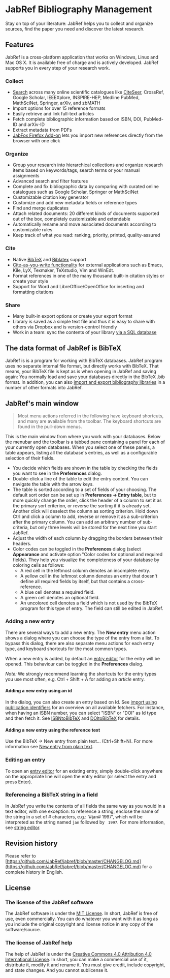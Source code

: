 # JabRef Bibliography Management

Stay on top of your literature: JabRef helps you to collect and organize sources, find the paper you need and discover the latest research. 

## Features

JabRef is a cross-platform application that works on Windows, Linux and Mac OS X. It is available free of charge and is actively developed.
JabRef supports you in every step of your research work.

### Collect

- [Search](import-using-online-bibliographic-database/README.md) across many online scientific catalogues like [CiteSeer](import-using-online-bibliographic-database/citeseer.md), CrossRef, Google Scholar, IEEEXplore, INSPIRE-HEP, Medline PubMed, MathSciNet, Springer, arXiv, and zbMATH
- Import options for over 15 reference formats
- Easily retrieve and link full-text articles
- Fetch complete bibliographic information based on ISBN, DOI, PubMed-ID and arXiv-ID
- Extract metadata from PDFs
- [JabFox Firefox Add-on](https://addons.mozilla.org/en-US/firefox/addon/jabfox/) lets you import new references directly from the browser with one click

### Organize

- Group your research into hierarchical collections and organize research items based on keywords/tags, search terms or your manual assignments
- Advanced search and filter features
- Complete and fix bibliographic data by comparing with curated online catalogues such as Google Scholar, Springer or MathSciNet
- Customizable citation key generator
- Customize and add new metadata fields or reference types
- Find and merge duplicates
- Attach related documents: 20 different kinds of documents supported out of the box, completely customizable and extendable
- Automatically rename and move associated documents according to customizable rules
- Keep track of what you read: ranking, priority, printed, quality-assured

### Cite

- Native [BibTeX] and [Biblatex] support
- [Cite-as-you-write functionality](import-export/pushtoapplications.md) for external applications such as Emacs, Kile, LyX, Texmaker, TeXstudio, Vim and WinEdt.
- Format references in one of the many thousand built-in citation styles or create your style
- Support for Word and LibreOffice/OpenOffice for inserting and formatting citations

### Share

- Many built-in export options or create your export format
- Library is saved as a simple text file and thus it is easy to share with others via Dropbox and is version-control friendly
- Work in a team: sync the contents of your library [via a SQL database](collaborative-work/sqldatabase.md)

## The data format of JabRef is BibTeX

JabRef is is a program for working with BibTeX databases.
JabRef program uses no separate internal file format, but directly works with BibTeX.
That means, your BibTeX file is kept as is when opening in JabRef and saving again:
You normally load and save your databases directly in the BibTeX .bib format.
In addition, you can also [import and export bibliography libraries](import-export/README.md) in a number of other formats into JabRef.

## JabRef's main window

> Most menu actions referred in the following have keyboard shortcuts, and many are available from the toolbar. The keyboard shortcuts are found in the pull-down menus.

This is the main window from where you work with your databases. Below the menubar and the toolbar is a tabbed pane containing a panel for each of your currently open databases. When you select one of these panels, a table appears, listing all the database's entries, as well as a configurable selection of their fields.

* You decide which fields are shown in the table by checking the fields you want to see in the **Preferences** dialog.
* Double-click a line of the table to edit the entry content. You can navigate the table with the arrow keys.
* The table is sorted according to a set of fields of your choosing. The default sort order can be set up in **Preferences → Entry table**, but to more quickly change the order, click the header of a column to set it as the primary sort criterion, or reverse the sorting if it is already set. Another click will deselect the column as sorting criterion. Hold down Ctrl and click a column to add, reverse or remove it as a sub-criterion after the primary column. You can add an arbitrary number of sub-criteria, but only three levels will be stored for the next time you start JabRef.
* Adjust the width of each column by dragging the borders between their headers.
* Color codes can be toggled in the **Preferences** dialog \(select **Appearance** and activate option "Color codes for optional and required fields\). They help you visualize the completeness of your database by coloring cells as follows:
  * A red cell in the leftmost column denotes an incomplete entry.
  * A yellow cell in the leftmost column denotes an entry that doesn't define all required fields by itself, but that contains a cross-reference.
  * A blue cell denotes a required field.
  * A green cell denotes an optional field.
  * An uncolored cell denotes a field which is not used by the BibTeX program for this type of entry. The field can still be edited in JabRef.

### Adding a new entry

There are several ways to add a new entry. The **New entry** menu action shows a dialog where you can choose the type of the entry from a list. To bypass this dialog, there are also separate menu actions for each entry type, and keyboard shortcuts for the most common types.

When a new entry is added, by default an [entry editor](./general/entryeditor.md) for the entry will be opened. This behaviour can be toggled in the **Preferences** dialog.

_Note:_ We strongly recommend learning the shortcuts for the entry types you use most often, e.g. Ctrl + Shift + A for adding an _article_ entry.

#### Adding a new entry using an id

In the dialog, you can also create an entry based on Id. See [import using publication identifiers](./import-using-publication-identifiers/README.md) for an overview on all available fetchers. For instance, when having an ISBN number, you can select "ISBN" or "DOI" as Id type and then fetch it. See [ISBNtoBibTeX](./import-using-publication-identifiers/isbntobibtex.md) and [DOItoBibTeX](./import-using-publication-identifiers/doitobibtex.md) for details.

#### Adding a new entry using the reference text

Use the BibTeX → New entry from plain text... \(Ctrl+Shift+N\). For more information see [New entry from plain text](./import-export/newentryfromplaintext.md).

### Editing an entry

To open an [entry editor](./general/entryeditor.md) for an existing entry, simply double-click anywhere on the appropriate line will open the entry editor \(or select the entry and press Enter\).

### Referencing a BibTeX string in a field

In JabRef you write the contents of all fields the same way as you would in a text editor, with one exception: to reference a string, enclose the name of the string in a set of \# characters, e.g.: '\#jan\# 1997', which will be interpreted as the string named  `jan` followed by ` 1997`.
For more information, see [string editor](setup/stringeditor.md).

## Revision history

Please refer to [https://github.com/JabRef/jabref/blob/master/CHANGELOG.md](https://github.com/JabRef/jabref/blob/master/CHANGELOG.md) for a complete history in English.

## License

### The license of the JabRef software

The JabRef software is under the [MIT License](https://github.com/JabRef/jabref/blob/master/LICENSE.md). In short, JabRef is free of use, even commercially. You can do whatever you want with it as long as you include the original copyright and license notice in any copy of the software/source.

### The license of JabRef help

The help of JabRef is under the [Creative Commons 4.0 Attribution 4.0 International License](https://github.com/JabRef/help.jabref.org/blob/master/LICENSE.md). In short, you can make a commercial use of it, distribute it, modify it and rename it. You must give credit, include copyright, and state changes. And you cannot sublicense it.

  [BibTeX]: https://www.ctan.org/pkg/bibtex
  [Biblatex]: https://www.ctan.org/pkg/biblatex
